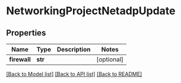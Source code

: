 # NetworkingProjectNetadpUpdate

## Properties
Name | Type | Description | Notes
------------ | ------------- | ------------- | -------------
**firewall** | **str** |  | [optional] 

[[Back to Model list]](../README.md#documentation-for-models) [[Back to API list]](../README.md#documentation-for-api-endpoints) [[Back to README]](../README.md)


